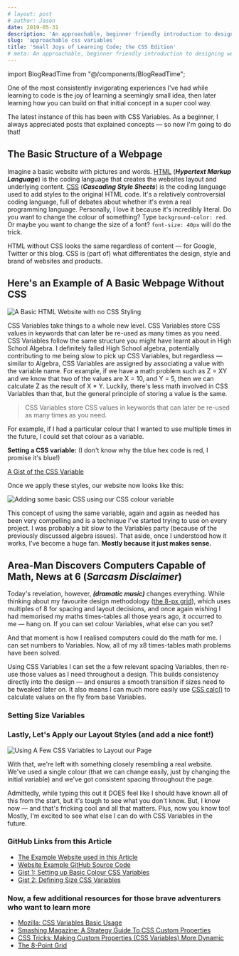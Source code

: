 ```yaml
---
# layout: post
# author: Jason
date: 2019-05-31
description: 'An approachable, beginner friendly introduction to designing websites using CSS Variables. No experience with code necessary!'
slug: 'approachable css variables'
title: 'Small Joys of Learning Code; the CSS Edition'
# meta: An approachable, beginner friendly introduction to designing websites using CSS Variables. No experience with code necessary!`
---
```


import BlogReadTime from "@/components/BlogReadTime";

<BlogReadTime readTime="4"/>

One of the most consistently invigorating experiences I've had while learning to code is the joy of learning a seemingly small idea, then later learning how you can build on that initial concept in a super cool way.

The latest instance of this has been with CSS Variables. As a beginner, I always appreciated posts that explained concepts — so now I'm going to do that!

## The Basic Structure of a Webpage

Imagine a basic website with pictures and words. [HTML](https://developer.mozilla.org/en-US/docs/Web/HTML) (_**Hypertext Markup Language**_) is the coding language that creates the websites layout and underlying content. [CSS](https://developer.mozilla.org/en-US/docs/Web/css) (_**Cascading Style Sheets**_) is the coding language used to add styles to the original HTML code. It's a relatively controversial coding language, full of debates about whether it's even a real programming language. Personally, I love it because it's incredibly literal. Do you want to change the colour of something? Type `background-color: red`. Or maybe you want to change the size of a font? `font-size: 40px` will do the trick.

HTML without CSS looks the same regardless of content — for Google, Twitter or this blog. CSS is (part of) what differentiates the design, style and brand of websites and products.

## Here's an Example of A Basic Webpage Without CSS

![A Basic HTML Website with no CSS Styling](https://res.cloudinary.com/jasontcrabtree/image/upload/v1559324406/CSS-Variables-Case-Study/html-no-css.png)

CSS Variables take things to a whole new level. CSS Variables store CSS values in keywords that can later be re-used as many times as you need. CSS Variables follow the same structure you might have learnt about in High School Algebra. I definitely failed High School algebra, potentially contributing to me being slow to pick up CSS Variables, but regardless — similar to Algebra, CSS Variables are assigned by associating a value with the variable name. For example, if we have a math problem such as Z = XY and we know that two of the values are X = 10, and Y = 5, then we can calculate Z as the result of X \* Y. Luckily, there's less math involved in CSS Variables than that, but the general principle of storing a value is the same.

> CSS Variables store CSS values in keywords that can later be re-used as many times as you need.

For example, if I had a particular colour that I wanted to use multiple times in the future, I could set that colour as a variable.

**Setting a CSS variable:**
(I don't know why the blue hex code is red, I promise it's blue!)

[A Gist of the CSS Variable](https://gist.github.com/jasontcrabtree/2ce934513ce317cf97de22f0de8aba34.js)

<!-- https://gist.github.com/jasontcrabtree/2ce934513ce317cf97de22f0de8aba34.js -->

Once we apply these styles, our website now looks like this:

![Adding some basic CSS using our CSS colour variable](https://res.cloudinary.com/jasontcrabtree/image/upload/v1559326204/CSS-Variables-Case-Study/adding-css-colors.png)

This concept of using the same variable, again and again as needed has been very compelling and is a technique I've started trying to use on every project. I was probably a bit slow to the Variables party (because of the previously discussed algebra issues). That aside, once I understood how it works, I've become a huge fan. **Mostly because it just makes sense.**

## Area-Man Discovers Computers Capable of Math, News at 6 (_Sarcasm Disclaimer_)

Today's revelation, however, **_(dramatic music)_** changes everything. While thinking about my favourite design methodology ([the 8-px grid](https://spec.fm/specifics/8-pt-grid)), which uses multiples of 8 for spacing and layout decisions, and once again wishing I had memorised my maths times-tables all those years ago, it occurred to me — hang on. If you can set colour Variables, what else can you set?

And that moment is how I realised computers could do the math for me. I can set numbers to Variables. Now, all of my x8 times-tables math problems have been solved.

Using CSS Variables I can set the a few relevant spacing Variables, then re-use those values as I need throughout a design. This builds consistency directly into the design — and ensures a smooth transition if sizes need to be tweaked later on. It also means I can much more easily use [CSS calc()](https://developer.mozilla.org/en-US/docs/Web/CSS/calc) to calculate values on the fly from base Variables.

### Setting Size Variables

<!-- <script src="https://gist.github.com/jasontcrabtree/027b7a17ceb2ac650c10be22fca8b3b2.js"></script> -->

### Lastly, Let's Apply our Layout Styles (and add a nice font!)

![Using A Few CSS Variables to Layout our Page](https://res.cloudinary.com/jasontcrabtree/image/upload/v1559413225/CSS-Variables-Case-Study/final-layout-and-styles.png)

With that, we're left with something closely resembling a real website. We've used a single colour (that we can change easily, just by changing the initial variable) and we've got consistent spacing throughout the page.

Admittedly, while typing this out it DOES feel like I should have known all of this from the start, but it's tough to see what you don't know. But, I know now — and that's fricking cool and all that matters. Plus, now you know too! Mostly, I'm excited to see what else I can do with CSS Variables in the future.

### GitHub Links from this Article

- [The Example Website used in this Article](https://jasontcrabtree.github.io/approachable-css-variables/)
- [Website Example GitHub Source Code](https://github.com/jasontcrabtree/approachable-css-variables)
- [Gist 1: Setting up Basic Colour CSS Variables](https://gist.github.com/jasontcrabtree/2ce934513ce317cf97de22f0de8aba34)
- [Gist 2: Defining Size CSS Variables](https://gist.github.com/jasontcrabtree/027b7a17ceb2ac650c10be22fca8b3b2)

### Now, a few additional resources for those brave adventurers who want to learn more

- [Mozilla: CSS Variables Basic Usage](https://developer.mozilla.org/en-US/docs/Web/CSS/Using_CSS_custom_properties#Basic_usage)
- [Smashing Magazine: A Strategy Guide To CSS Custom Properties](https://www.smashingmagazine.com/2018/05/css-custom-properties-strategy-guide/)
- [CSS Tricks: Making Custom Properties (CSS Variables) More Dynamic](https://css-tricks.com/making-custom-properties-css-variables-dynamic/)
- [The 8-Point Grid](https://spec.fm/specifics/8-pt-grid)
